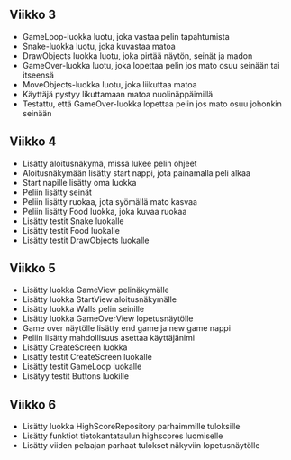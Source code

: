## Viikko 3

- GameLoop-luokka luotu, joka vastaa pelin tapahtumista
- Snake-luokka luotu, joka kuvastaa matoa
- DrawObjects luokka luotu, joka pirtää näytön, seinät ja madon
- GameOver-luokka luotu, joka lopettaa pelin jos mato osuu seinään tai
itseensä
- MoveObjects-luokka luotu, joka liikuttaa matoa
- Käyttäjä pystyy likuttamaan matoa nuolinäppäimillä
- Testattu, että GameOver-luokka lopettaa pelin jos mato osuu johonkin
seinään

## Viikko 4

- Lisätty aloitusnäkymä, missä lukee pelin ohjeet
- Aloitusnäkymään lisätty start nappi, jota painamalla peli alkaa
- Start napille lisätty oma luokka
- Peliin lisätty seinät
- Peliin lisätty ruokaa, jota syömällä mato kasvaa
- Peliin lisätty Food luokka, joka kuvaa ruokaa
- Lisätty testit Snake luokalle
- Lisätty testit Food luokalle
- Lisätty testit DrawObjects luokalle

## Viikko 5

- Lisätty luokka GameView pelinäkymälle
- Lisätty luokka StartView aloitusnäkymälle
- Lisätty luokka Walls pelin seinille
- Lisätty luokka GameOverView lopetusnäytölle
- Game over näytölle lisätty end game ja new game nappi
- Peliin lisätty mahdollisuus asettaa käyttäjänimi
- Lisätty CreateScreen luokka
- Lisätty testit CreateScreen luokalle
- Lisätty testit GameLoop luokalle
- Lisätyy testit Buttons luokille

## Viikko 6

- Lisätty luokka HighScoreRepository parhaimmille tuloksille
- Lisätty funktiot tietokantataulun highscores luomiselle
- Lisätty viiden pelaajan parhaat tulokset näkyviin lopetusnäytölle 

